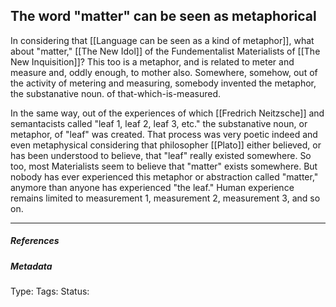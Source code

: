 ## The word "matter" can be seen as metaphorical  # 

In considering that [[Language can be seen as a kind of metaphor]], what about "matter,"  [[The New Idol]] of the Fundementalist Materialists of [[The New Inquisition]]? This too is a metaphor, and is related to meter and measure and, oddly enough, to mother also. Somewhere, somehow, out of the activity of metering and measuring, somebody invented the metaphor, the substanative noun. of that-which-is-measured.

In the same way, out of the experiences of which [[Fredrich Neitzsche]] and semantacists called "leaf 1, leaf 2, leaf 3, etc." the substanative noun, or metaphor, of "leaf" was created. That process was very poetic indeed and even metaphysical considering that philosopher [[Plato]] either believed, or has been understood to believe, that "leaf" really existed somewhere. So too, most Materialists seem to believe that "matter" exists somewhere. But nobody has ever experienced this metaphor or abstraction called "matter," anymore than anyone has experienced "the leaf." Human experience remains limited to measurement 1, measurement 2, measurement 3, and so on. 

___

##### References



##### Metadata

Type: 
Tags:
Status: 